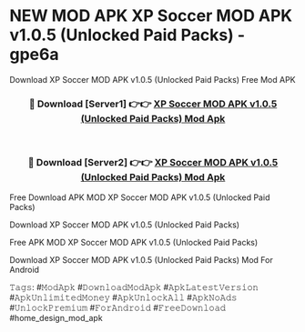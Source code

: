 # NEW MOD APK XP Soccer MOD APK v1.0.5 (Unlocked Paid Packs) - gpe6a
Download XP Soccer MOD APK v1.0.5 (Unlocked Paid Packs) Free Mod APK

<div align="center">
<h3>🔴 Download [Server1] 👉👉 <a href="https://apk-comot.site?title=XP_Soccer_MOD_APK_v1.0.5_(Unlocked_Paid_Packs)">XP Soccer MOD APK v1.0.5 (Unlocked Paid Packs) Mod Apk</a></h3><br>

<h3>🔴 Download [Server2] 👉👉 <a href="https://apk-comot.site?title=XP_Soccer_MOD_APK_v1.0.5_(Unlocked_Paid_Packs)">XP Soccer MOD APK v1.0.5 (Unlocked Paid Packs) Mod Apk</a></h3>
</div>


Free Download APK MOD XP Soccer MOD APK v1.0.5 (Unlocked Paid Packs)

Download XP Soccer MOD APK v1.0.5 (Unlocked Paid Packs) 

Free APK MOD XP Soccer MOD APK v1.0.5 (Unlocked Paid Packs) 

Download XP Soccer MOD APK v1.0.5 (Unlocked Paid Packs) Mod For Android

𝚃𝚊𝚐𝚜: #𝙼𝚘𝚍𝙰𝚙𝚔 #𝙳𝚘𝚠𝚗𝚕𝚘𝚊𝚍𝙼𝚘𝚍𝙰𝚙𝚔 #𝙰𝚙𝚔𝙻𝚊𝚝𝚎𝚜𝚝𝚅𝚎𝚛𝚜𝚒𝚘𝚗 #𝙰𝚙𝚔𝚄𝚗𝚕𝚒𝚖𝚒𝚝𝚎𝚍𝙼𝚘𝚗𝚎𝚢 #𝙰𝚙𝚔𝚄𝚗𝚕𝚘𝚌𝚔𝙰𝚕𝚕 #𝙰𝚙𝚔𝙽𝚘𝙰𝚍𝚜 #𝚄𝚗𝚕𝚘𝚌𝚔𝙿𝚛𝚎𝚖𝚒𝚞𝚖 #𝙵𝚘𝚛𝙰𝚗𝚍𝚛𝚘𝚒𝚍 #𝙵𝚛𝚎𝚎𝙳𝚘𝚠𝚗𝚕𝚘𝚊𝚍 #home_design_mod_apk